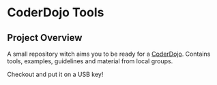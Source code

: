 CoderDojo Tools
========================

## Project Overview

A small repository witch aims you to be ready for a [CoderDojo](http://coderdojo.com/).
Contains tools, examples, guidelines and material from local groups.

Checkout and put it on a USB key!
